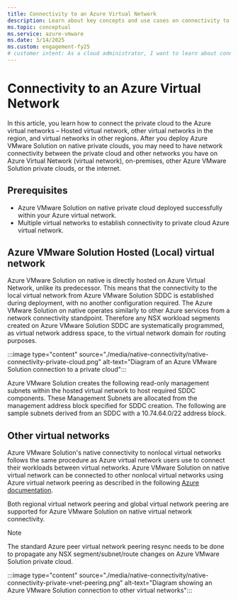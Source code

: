 ```yaml
---
title: Connectivity to an Azure Virtual Network
description: Learn about key concepts and use cases on connectivity to Azure virtual networks.
ms.topic: conceptual
ms.service: azure-vmware
ms.date: 3/14/2025
ms.custom: engagement-fy25
# customer intent: As a cloud administrator, I want to learn about connectivity to Azure virtual networks so that I can understand the features and benefits of this offering.
---
```


# Connectivity to an Azure Virtual Network

In this article, you learn how to connect the private cloud to the Azure virtual networks – Hosted virtual network, other virtual networks in the region, and virtual networks in other regions. After you deploy Azure VMware Solution on native private clouds, you may need to have network connectivity between the private cloud and other networks you have on Azure Virtual Network (virtual network), on-premises, other Azure VMware Solution private clouds, or the internet. 

## Prerequisites

- Azure VMware Solution on native private cloud deployed successfully within your Azure virtual network.
- Multiple virtual networks to establish connectivity to private cloud Azure virtual network.

## Azure VMware Solution Hosted (Local) virtual network

Azure VMware Solution on native is directly hosted on Azure Virtual Network, unlike its predecessor. This means that the connectivity to the local virtual network from Azure VMware Solution SDDC is established during deployment, with no another configuration required. The Azure VMware Solution on native operates similarly to other Azure services from a network connectivity standpoint. Therefore any NSX workload segments created on Azure VMware Solution SDDC are systematically programmed, as virtual network address space, to the virtual network domain for routing purposes.

:::image type="content" source="./media/native-connectivity/native-connectivity-private-cloud.png" alt-text="Diagram of an Azure VMware Solution connection to a private cloud":::

Azure VMware Solution creates the following read-only management subnets within the hosted virtual network to host required SDDC components. These Management Subnets are allocated from the management address block specified for SDDC creation. The following  are sample subnets derived from an SDDC with a 10.74.64.0/22 address block.

## Other virtual networks

Azure VMware Solution's native connectivity to nonlocal virtual networks follows the same procedure as Azure virtual network users use to connect their workloads between virtual networks. Azure VMware Solution on native virtual network can be connected to other nonlocal virtual networks using Azure virtual network peering as described in the following [Azure documentation](/azure/virtual-network/virtual-network-peering-overview).

Both regional virtual network peering and global virtual network peering are supported for Azure VMware Solution on native virtual network connectivity.

 >[!Note]
 > The standard Azure peer virtual network peering resync needs to be done to propagate any NSX segment/subnet/route changes on Azure VMware Solution private cloud.

:::image type="content" source="./media/native-connectivity/native-connectivity-private-vnet-peering.png" alt-text="Diagram showing an Azure VMware Solution connection to other virtual networks":::
